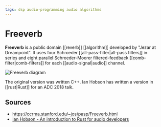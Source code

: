 ```yaml
---
tags: dsp audio-programming audio algorithms
---
```


# Freeverb

**Freeverb** is a public domain [[reverb]] [[algorithm]] developed by "Jezar at Dreampoint". It uses four Schroeder [[all-pass-filter|all-pass filters]] in series and eight parallel Schroeder-Moorer filtered-feedback [[comb-filter|comb-filters]] for each [[audio-signal|audio]] channel.

![Freeverb diagram](../public/attachments/freeverb-diagram.png)

The original version was written C++. Ian Hobson has written a version in [[rust|Rust]] for an ADC 2018 talk.

## Sources

- <https://ccrma.stanford.edu/~jos/pasp/Freeverb.html>
- [Ian Hobson - An introduction to Rust for audio developers](https://www.youtube.com/watch?v=Yom9E-67bdI)
